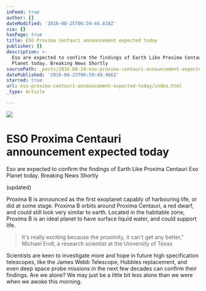```yaml
---
inFeed: true
author: []
dateModified: '2016-08-25T06:59:44.638Z'
via: {}
hasPage: true
title: ESO Proxima Centauri announcement expected today
publisher: {}
description: >-
  Eso are expected to confirm the findings of Earth Like Proxima Centauri Exo
  Planet today. Breaking News Shortly
sourcePath: _posts/2016-08-24-eso-proxima-centauri-announcement-expected-today.md
datePublished: '2016-08-25T06:59:49.966Z'
starred: true
url: eso-proxima-centauri-announcement-expected-today/index.html
_type: Article

---
```

![](https://the-grid-user-content.s3-us-west-2.amazonaws.com/e32ec03b-a1e0-4731-90d1-48b2c4f6ebcb.jpg)

# ESO Proxima Centauri announcement expected today

Eso are expected to confirm the findings of Earth Like Proxima Centauri Exo Planet today. Breaking News Shortly

(updated)

Proxima B is announced as the first exoplanet capably of harbouring life, or did at some stage. Proxima B orbits around Proxima Centauri, a red dwarf, and could still look very similar to earth. Located in the habitable zone, Proxima B is an ideal planet to have surface liquid water, and could support life. 
> 
> It's really exciting because the proximity, it can't get any better," Michael Endl, a research scientist at the University of Texas

Scientists are keen to investigate more and hope in future high specification telescopes, like the James Webb Telescope, Hubbles replacement, and even deep space probe missions in the next few decades can confirm their findings. Are we alone? We may just be a little bit less alone than we were when we awoke this morning.